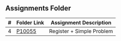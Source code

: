 ##  Assignments Folder

|   #   |      Folder Link      |       Assignment Description        |
| :---: | --------------------- | ----------------------------------- |
|   4   |  [P10055](./P10055)   |      Register + Simple Problem      |
